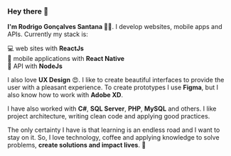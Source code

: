 ### Hey there 👋

**I'm Rodrigo Gonçalves Santana 👨‍🚀**. I develop websites, mobile apps and APIs. Currently my stack is: 

:computer: web sites with **ReactJs** <br/>
:iphone: mobile applications with **React Native** <br/>
:satellite: API with **NodeJs** <br/>

I also love **UX Design** :heart_eyes:. I like to create beautiful interfaces to provide the user with a pleasant experience. To create prototypes I use **Figma**, but I also know how to work with **Adobe XD**.



I have also worked with **C#**, **SQL Server**, **PHP**, **MySQL** and others. I like project architecture, writing clean code and applying good practices. 


The only certainty I have is that learning is an endless road and I want to stay on it. So, I love technology, coffee and applying knowledge to solve problems, **create solutions and impact lives**. :purple_heart:


